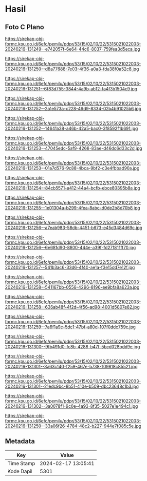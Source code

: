 # Hasil

## Foto C Plano

https://sirekap-obj-formc.kpu.go.id/6efc/pemilu/pdpr/53/15/02/10/22/5315021022003-20240216-131249--e742057f-6e64-44c6-8037-759fea3d5eca.jpg

https://sirekap-obj-formc.kpu.go.id/6efc/pemilu/pdpr/53/15/02/10/22/5315021022003-20240216-131250--d8a77688-7e03-4f36-a0a3-fda38f0a52c8.jpg

https://sirekap-obj-formc.kpu.go.id/6efc/pemilu/pdpr/53/15/02/10/22/5315021022003-20240216-131251--6f83d755-3844-4a9b-ab12-fa4f3b1504c9.jpg

https://sirekap-obj-formc.kpu.go.id/6efc/pemilu/pdpr/53/15/02/10/22/5315021022003-20240216-131252--2a1e573a-c228-49d9-8334-02b4b91025b6.jpg

https://sirekap-obj-formc.kpu.go.id/6efc/pemilu/pdpr/53/15/02/10/22/5315021022003-20240216-131252--14641a38-a46b-42a5-bac0-3f8592f1b691.jpg

https://sirekap-obj-formc.kpu.go.id/6efc/pemilu/pdpr/53/15/02/10/22/5315021022003-20240216-131253--47045edc-5af9-4268-83ae-d46dc6d33c2d.jpg

https://sirekap-obj-formc.kpu.go.id/6efc/pemilu/pdpr/53/15/02/10/22/5315021022003-20240216-131253--01a7d576-9c88-4bca-9bf2-c3e4fbbad90a.jpg

https://sirekap-obj-formc.kpu.go.id/6efc/pemilu/pdpr/53/15/02/10/22/5315021022003-20240216-131254--84cb5571-a412-44a4-bcfb-ebce80395b8a.jpg

https://sirekap-obj-formc.kpu.go.id/6efc/pemilu/pdpr/53/15/02/10/22/5315021022003-20240216-131255--1e01304a-b299-4fea-8abc-d0de2b8d70b8.jpg

https://sirekap-obj-formc.kpu.go.id/6efc/pemilu/pdpr/53/15/02/10/22/5315021022003-20240216-131256--a7eab983-58db-4451-b673-e45d3484d69c.jpg

https://sirekap-obj-formc.kpu.go.id/6efc/pemilu/pdpr/53/15/02/10/22/5315021022003-20240216-131256--6e681d90-8800-444e-a39f-fd271811ff70.jpg

https://sirekap-obj-formc.kpu.go.id/6efc/pemilu/pdpr/53/15/02/10/22/5315021022003-20240216-131257--541b3ac6-33d6-4f40-ae1a-f3e15dd7e12f.jpg

https://sirekap-obj-formc.kpu.go.id/6efc/pemilu/pdpr/53/15/02/10/22/5315021022003-20240216-131258--541167bb-0556-4296-8196-ee9bfa8a623a.jpg

https://sirekap-obj-formc.kpu.go.id/6efc/pemilu/pdpr/53/15/02/10/22/5315021022003-20240216-131258--636ab48f-4f2d-4f56-ad98-4001d5807e82.jpg

https://sirekap-obj-formc.kpu.go.id/6efc/pemilu/pdpr/53/15/02/10/22/5315021022003-20240216-131259--7a6f1a9c-5dc1-47bf-a80d-107f0ddc759c.jpg

https://sirekap-obj-formc.kpu.go.id/6efc/pemilu/pdpr/53/15/02/10/22/5315021022003-20240216-131300--9fb491d0-fc8b-4288-b47f-5bcd028bdd9e.jpg

https://sirekap-obj-formc.kpu.go.id/6efc/pemilu/pdpr/53/15/02/10/22/5315021022003-20240216-131301--3a63c140-f259-467e-b738-109818c85521.jpg

https://sirekap-obj-formc.kpu.go.id/6efc/pemilu/pdpr/53/15/02/10/22/5315021022003-20240216-131301--21edc9bc-8b51-410e-b509-dbc23648c1b3.jpg

https://sirekap-obj-formc.kpu.go.id/6efc/pemilu/pdpr/53/15/02/10/22/5315021022003-20240216-131302--3a0078f1-9c0e-4a93-8f35-5027e1e494c1.jpg

https://sirekap-obj-formc.kpu.go.id/6efc/pemilu/pdpr/53/15/02/10/22/5315021022003-20240216-131250--33a06f26-4784-48c2-b227-944e7f085c5e.jpg


## Metadata

| Key        | Value               |
| ---------- | ------------------- |
| Time Stamp | 2024-02-17 13:05:41 |
| Kode Dapil | 5301                |



